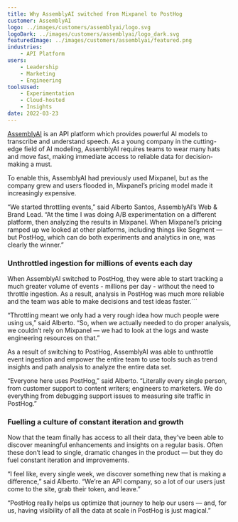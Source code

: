 ```yaml
---
title: Why AssemblyAI switched from Mixpanel to PostHog
customer: AssemblyAI
logo: ../images/customers/assemblyai/logo.svg
logoDark: ../images/customers/assemblyai/logo_dark.svg
featuredImage: ../images/customers/assemblyai/featured.png
industries:
    - API Platform
users:
    - Leadership
    - Marketing
    - Engineering
toolsUsed:
    - Experimentation
    - Cloud-hosted
    - Insights
date: 2022-03-23
---
```


[AssemblyAI](https://www.assemblyai.com/?utm_source=posthog&utm_campaign=case_study) is an API platform which provides powerful AI models to transcribe and understand speech. As a young company in the cutting-edge field of AI modeling, AssemblyAI requires teams to wear many hats and move fast, making immediate access to reliable data for decision-making a must.

To enable this, AssemblyAI had previously used Mixpanel, but as the company grew and users flooded in, Mixpanel’s pricing model made it increasingly expensive. 

“We started throttling events,” said Alberto Santos, AssemblyAI’s Web & Brand Lead. “At the time I was doing A/B experimentation on a different platform, then analyzing the results in Mixpanel. When Mixpanel’s pricing ramped up we looked at other platforms, including things like Segment — but PostHog, which can do both experiments and analytics in one, was clearly the winner.”

### Unthrottled ingestion for millions of events each day

When AssemblyAI switched to PostHog, they were able to start tracking a much greater volume of events - millions per day - without the need to throttle ingestion. As a result, analysis in PostHog was much more reliable and the team was able to make decisions and test ideas faster.```


<BorderWrapper>
<Quote
    imageSource="/images/customers/alberto.jpg"
    size="md"
    name="Alberto Santos"
    title="Web & Brand Lead, AssemblyAI"
    quote={`“PostHog helps us debug support issues, because we push errors to PostHog as events. It may not be exactly what PostHog was intended for, but it is really useful and shows how adaptable PostHog is.”`}
/>
</BorderWrapper>

“Throttling meant we only had a very rough idea how much people were using us,” said Alberto. “So, when we actually needed to do proper analysis, we couldn’t rely on Mixpanel — we had to look at the logs and waste engineering resources on that.”

As a result of switching to PostHog, AssemblyAI was able to unthrottle event ingestion and empower the entire team to use tools such as trend insights and path analysis to analyze the entire data set. 

“Everyone here uses PostHog,” said Alberto. “Literally every single person, from customer support to content writers; engineers to marketers. We do everything from debugging support issues to measuring site traffic in PostHog.”

<BorderWrapper>
<Quote
    imageSource="/images/customers/alberto.jpg"
    size="md"
    name="Alberto Santos"
    title="Web & Brand Lead, AssemblyAI"
    quote={`“Finally having a full view of what users do has helped us so much. It’s helped us improve conversion, improve our support, and optimize the user journey through the platform.”`}
/>
</BorderWrapper>

### Fuelling a culture of constant iteration and growth

Now that the team finally has access to all their data, they’ve been able to discover meaningful enhancements and insights on a regular basis. Often these don’t lead to single, dramatic changes in the product — but they do fuel constant iteration and improvements. 

“I feel like, every single week, we discover something new that is making a difference,” said Alberto. “We’re an API company, so a lot of our users just come to the site, grab their token, and leave.”

“PostHog really helps us optimize that journey to help our users — and, for us, having visibility of all the data at scale in PostHog is just magical.”
